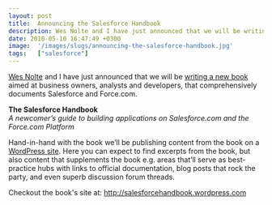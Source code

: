 ```yaml
---
layout: post
title:  Announcing the Salesforce Handbook
description: Wes Nolte and I have just announced that we will be writing a new book aimed at business owners, analysts and developers, that comprehensively documents Salesforce and Force.com. The Salesforce Handbook A newcomer’s guide to building applications on Salesforce.com and the Force.com Platform  Hand-in-hand with the book we’ll be publishing content from the book on a  WordPress site . Here you can expect to find excerpts from the book, but also content that supplements the book e.g. areas that’ll s
date: 2010-05-10 16:47:49 +0300
image:  '/images/slugs/announcing-the-salesforce-handbook.jpg'
tags:   ["salesforce"]
---
```

<p style="clear: both"><a href="http://th3silverlining.com/" target="_blank">Wes Nolte</a> and I have just announced that we will be <a href="http://salesforcehandbook.wordpress.com/" target="_blank">writing a new book</a> aimed at business owners, analysts and developers, that comprehensively documents Salesforce and Force.com.</p><p style="clear: both"><strong>The Salesforce Handbook</strong><br /><em>A newcomer’s guide to building applications on Salesforce.com and the Force.com Platform</em></p><p style="clear: both">Hand-in-hand with the book we’ll be publishing content from the book on a <a href="http://salesforcehandbook.wordpress.com/" target="_blank">WordPress site</a>. Here you can expect to find excerpts from the book, but also content that supplements the book e.g. areas that’ll serve as best-practice hubs with links to official documentation, blog posts that rock the party, and even superb discussion forum threads.</p><p style="clear: both">Checkout the book's site at: <a href="http://salesforcehandbook.wordpress.com/" target="_blank">http://salesforcehandbook.wordpress.com</a></p><p style="clear: both"></p><br class="final-break" style="clear: both" />
